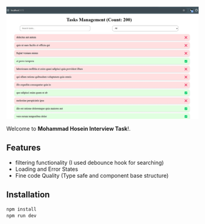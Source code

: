 ![Project Logo](./public/app-shot.jpg)

Welcome to **Mohammad Hosein Interview Task**!.

## Features

- filtering functionality (I used debounce hook for searching)
- Loading and Error States
- Fine code Quality (Type safe and component base structure)

## Installation

```bash
npm install
npm run dev
```
